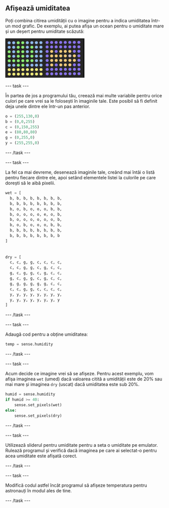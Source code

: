 ## Afișează umiditatea

Poți combina citirea umidității cu o imagine pentru a indica umiditatea într-un mod grafic. De exemplu, ai putea afișa un ocean pentru o umiditate mare și un deșert pentru umiditate scăzută:

![Umed și uscat](images/wet-dry.png)

\--- task \---

În partea de jos a programului tău, creează mai multe variabile pentru orice culori pe care vrei sa le folosești în imaginile tale. Este posibil să fi definit deja unele dintre ele într-un pas anterior.

```python
o = (255,130,0)
b = (0,0,255)
c = (0,150,255)
e = (80,80,80)
g = (0,255,0)
y = (255,255,0)
```

\--- /task \---

\--- task \---

La fel ca mai devreme, desenează imaginile tale, creând mai întâi o listă pentru fiecare dintre ele, apoi setând elementele listei la culorile pe care dorești să le aibă pixelii.

```python
wet = [
  b, b, b, b, b, b, b, b,
  b, b, b, b, b, b, b, b,
  b, o, b, o, o, o, b, b,
  b, o, o, o, o, e, o, b,
  b, o, o, o, o, o, o, b,
  b, o, b, o, o, o, b, b,
  b, b, b, b, b, b, b, b,
  b, b, b, b, b, b, b, b
]


dry = [
  c, c, g, g, c, c, c, c,
  c, c, g, g, c, g, c, c,
  g, c, g, g, c, g, c, c,
  g, c, g, g, c, g, c, c,
  g, g, g, g, g, g, c, c,
  c, c, g, g, c, c, c, c,
  y, y, y, y, y, y, y, y,
  y, y, y, y, y, y, y, y
]
```

\--- /task \---

\--- task \---

Adaugă cod pentru a obține umiditatea:

```python
temp = sense.humidity
```

\--- /task \---

\--- task \---

Acum decide ce imagine vrei să se afișeze. Pentru acest exemplu, vom afișa imaginea `wet` (umed) dacă valoarea citită a umidității este de 20% sau mai mare și imaginea `dry` (uscat) dacă umiditatea este sub 20%.

```python
humid = sense.humidity
if humid >= 40:
    sense.set_pixels(wet)
else:
    sense.set_pixels(dry)
```

\--- /task \---

\--- task \---

Utilizează sliderul pentru umiditate pentru a seta o umiditate pe emulator. Rulează programul și verifică dacă imaginea pe care ai selectat-o pentru acea umiditate este afișată corect.

\--- /task \---

\--- task \---

Modifică codul astfel încât programul să afișeze temperatura pentru astronauți în modul ales de tine.

\--- /task \---